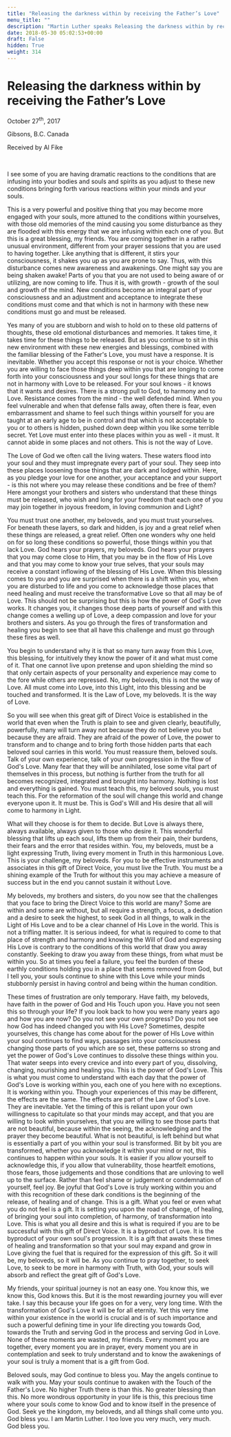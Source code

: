 ```yaml
---
title: "Releasing the darkness within by receiving the Father’s Love"
menu_title: ""
description: "Martin Luther speaks Releasing the darkness within by receiving the Father’s Love"
date: 2018-05-30 05:02:53+00:00
draft: False
hidden: True
weight: 314
---
```

# Releasing the darkness within by receiving the Father’s Love

October 27<sup>th</sup>, 2017

Gibsons, B.C. Canada

Received by Al Fike

 

I see some of you are having dramatic reactions to the conditions that are infusing into your bodies and souls and spirits as you adjust to these new conditions bringing forth various reactions within your minds and your souls.

This is a very powerful and positive thing that you may become more engaged with your souls, more attuned to the conditions within yourselves, with those old memories of the mind causing you some disturbance as they are flooded with this energy that we are infusing within each one of you. But this is a great blessing, my friends. You are coming together in a rather unusual environment, different from your prayer sessions that you are used to having together. Like anything that is different, it stirs your consciousness, it shakes you up as you are prone to say. Thus, with this disturbance comes new awareness and awakenings. One might say you are being shaken awake! Parts of you that you are not used to being aware of or utilizing, are now coming to life. Thus it is, with growth - growth of the soul and growth of the mind. New conditions become an integral part of your consciousness and an adjustment and acceptance to integrate these conditions must come and that which is not in harmony with these new conditions must go and must be released.

Yes many of you are stubborn and wish to hold on to these old patterns of thoughts, these old emotional disturbances and memories. It takes time, it takes time for these things to be released. But as you continue to sit in this new environment with these new energies and blessings, combined with the familiar blessing of the Father's Love, you must have a response. It is inevitable. Whether you accept this response or not is your choice. Whether you are willing to face those things deep within you that are longing to come forth into your consciousness and your soul longs for these things that are not in harmony with Love to be released. For your soul knows - it knows that it wants and desires. There is a strong pull to God, to harmony and to Love. Resistance comes from the mind - the well defended mind. When you feel vulnerable and when that defense falls away, often there is fear, even embarrassment and shame to feel such things within yourself for you are taught at an early age to be in control and that which is not acceptable to you or to others is hidden, pushed down deep within you like some terrible secret. Yet Love must enter into these places within you as well - it must. It cannot abide in some places and not others. This is not the way of Love.

The Love of God we often call the living waters. These waters flood into your soul and they must impregnate every part of your soul. They seep into these places loosening those things that are dark and lodged within. Here, as you pledge your love for one another, your acceptance and your support - is this not where you may release these conditions and be free of them? Here amongst your brothers and sisters who understand that these things must be released, who wish and long for your freedom that each one of you may join together in joyous freedom, in loving communion and Light?

You must trust one another, my beloveds, and you must trust yourselves. For beneath these layers, so dark and hidden, is joy and a great relief when these things are released, a great relief. Often one wonders why one held on for so long these conditions so powerful, those things within you that lack Love. God hears your prayers, my beloveds. God hears your prayers that you may come close to Him, that you may be in the flow of His Love and that you may come to know your true selves, that your souls may receive a constant inflowing of the blessing of His Love. When this blessing comes to you and you are surprised when there is a shift within you, when you are disturbed to life and you come to acknowledge those places that need healing and must receive the transformative Love so that all may be of Love. This should not be surprising but this is how the power of God's Love works. It changes you, it changes those deep parts of yourself and with this change comes a welling up of Love, a deep compassion and love for your brothers and sisters. As you go through the fires of transformation and healing you begin to see that all have this challenge and must go through these fires as well.

You begin to understand why it is that so many turn away from this Love, this blessing, for intuitively they know the power of it and what must come of it. That one cannot live upon pretense and upon shielding the mind so that only certain aspects of your personality and experience may come to the fore while others are repressed. No, my beloveds, this is not the way of Love. All must come into Love, into this Light, into this blessing and be touched and transformed. It is the Law of Love, my beloveds. It is the way of Love. 

So you will see when this great gift of Direct Voice is established in the world that even when the Truth is plain to see and given clearly, beautifully, powerfully, many will turn away not because they do not believe you but because they are afraid. They are afraid of the power of Love, the power to transform and to change and to bring forth those hidden parts that each beloved soul carries in this world. You must reassure them, beloved souls. Talk of your own experience, talk of your own progression in the flow of God's Love. Many fear that they will be annihilated, lose some vital part of themselves in this process, but nothing is further from the truth for all becomes recognized, integrated and brought into harmony. Nothing is lost and everything is gained. You must teach this, my beloved souls, you must teach this. For the reformation of the soul will change this world and change everyone upon it. It must be. This is God's Will and His desire that all will come to harmony in Light. 

What will they choose is for them to decide. But Love is always there, always available, always given to those who desire it. This wonderful blessing that lifts up each soul, lifts them up from their pain, their burdens, their fears and the error that resides within. You, my beloveds, must be a light expressing Truth, living every moment in Truth in this harmonious Love. This is your challenge, my beloveds. For you to be effective instruments and associates in this gift of Direct Voice, you must live the Truth. You must be a shining example of the Truth for without this you may achieve a measure of success but in the end you cannot sustain it without Love.

My beloveds, my brothers and sisters, do you now see that the challenges that you face to bring the Direct Voice to this world are many? Some are within and some are without, but all require a strength, a focus, a dedication and a desire to seek the highest, to seek God in all things, to walk in the Light of His Love and to be a clear channel of His Love in the world. This is not a trifling matter. It is serious indeed, for what is required to come to that place of strength and harmony and knowing the Will of God and expressing His Love is contrary to the conditions of this world that draw you away constantly. Seeking to draw you away from these things, from what must be within you. So at times you feel a failure, you feel the burden of these earthly conditions holding you in a place that seems removed from God, but I tell you, your souls continue to shine with this Love while your minds stubbornly persist in having control and being within the human condition.

These times of frustration are only temporary. Have faith, my beloveds, have faith in the power of God and His Touch upon you. Have you not seen this so through your life? If you look back to how you were many years ago and how you are now? Do you not see your own progress? Do you not see how God has indeed changed you with His Love? Sometimes, despite yourselves, this change has come about for the power of HIs Love within your soul continues to find ways, passages into your consciousness changing those parts of you which are so set, these patterns so strong and yet the power of God's Love continues to dissolve these things within you. That water seeps into every crevice and into every part of you, dissolving, changing, nourishing and healing you. This is the power of God's Love. This is what you must come to understand with each day that the power of God's Love is working within you, each one of you here with no exceptions. It is working within you. Though your experiences of this may be different, the effects are the same. The effects are part of the Law of God's Love. They are inevitable. Yet the timing of this is reliant upon your own willingness to capitulate so that your minds may accept, and that you are willing to look within yourselves, that you are willing to see those parts that are not beautiful, because within the seeing, the acknowledging and the prayer they become beautiful. What is not beautiful, is left behind but what is essentially a part of you within your soul is transformed. Bit by bit you are transformed, whether you acknowledge it within your mind or not, this continues to happen within your souls. It is easier if you allow yourself to acknowledge this, if you allow that vulnerability, those heartfelt emotions, those fears, those judgements and those conditions that are unloving to well up to the surface. Rather than feel shame or judgement or condemnation of yourself, feel joy. Be joyful that God's Love is truly working within you and with this recognition of these dark conditions is the beginning of the release, of healing and of change. This is a gift. What you feel or even what you do not feel is a gift. It is setting you upon the road of change, of healing, of bringing your soul into completion, of harmony, of transformation into Love. This is what you all desire and this is what is required if you are to be successful with this gift of Direct Voice. It is a byproduct of Love. It is the byproduct of your own soul's progression. It is a gift that awaits these times of healing and transformation so that your soul may expand and grow in Love giving the fuel that is required for the expression of this gift. So it will be, my beloveds, so it will be. As you continue to pray together, to seek Love, to seek to be more in harmony with Truth, with God, your souls will absorb and reflect the great gift of God's Love.

My friends, your spiritual journey is not an easy one. You know this, we know this, God knows this. But it is the most rewarding journey you will ever take. I say this because your life goes on for a very, very long time. With the transformation of God's Love it will be for all eternity. Yet this very time within your existence in the world is crucial and is of such importance and such a powerful defining time in your life directing you towards God, towards the Truth and serving God in the process and serving God in Love. None of these moments are wasted, my friends. Every moment you are together, every moment you are in prayer, every moment you are in contemplation and seek to truly understand and to know the awakenings of your soul is truly a moment that is a gift from God.

Beloved souls, may God continue to bless you. May the angels continue to walk with you. May your souls continue to awaken with the Touch of the Father's Love. No higher Truth there is than this. No greater blessing than this. No more wondrous opportunity in your life is this, this precious time where your souls come to know God and to know itself in the presence of God. Seek ye the kingdom, my beloveds, and all things shall come unto you. God bless you. I am Martin Luther. I too love you very much, very much. God bless you.
